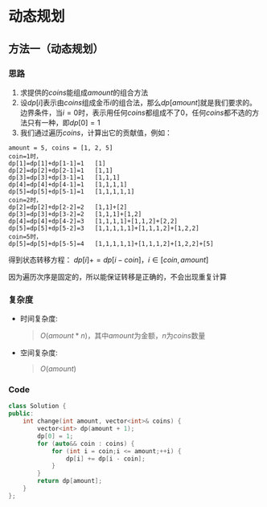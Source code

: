 # 动态规划
## 方法一（动态规划）
### 思路
1. 求提供的$coins$能组成$amount$的组合方法
2. 设$dp[i]$表示由$coins$组成金币$i$的组合法，那么$dp[amount]$就是我们要求的。边界条件，当$i=0$时，表示用任何$coins$都组成不了$0$，任何$coins$都不选的方法只有一种，即$dp[0]=1$
3. 我们通过遍历$coins$，计算出它的贡献值，例如：
```
amount = 5, coins = [1, 2, 5]
coin=1时，
dp[1]=dp[1]+dp[1-1]=1   [1]
dp[2]=dp[2]+dp[2-1]=1   [1,1]
dp[3]=dp[3]+dp[3-1]=1   [1,1,1]
dp[4]=dp[4]+dp[4-1]=1   [1,1,1,1]
dp[5]=dp[5]+dp[5-1]=1   [1,1,1,1,1]
coin=2时，
dp[2]=dp[2]+dp[2-2]=2   [1,1]+[2]
dp[3]=dp[3]+dp[3-2]=2   [1,1,1]+[1,2]
dp[4]=dp[4]+dp[4-2]=3   [1,1,1,1]+[1,1,2]+[2,2]
dp[5]=dp[5]+dp[5-2]=3   [1,1,1,1,1]+[1,1,1,2]+[1,2,2]
coin=5时，
dp[5]=dp[5]+dp[5-5]=4   [1,1,1,1,1]+[1,1,1,2]+[1,2,2]+[5]
```
得到状态转移方程：
$dp[i]+=dp[i-coin]，i\in[coin,amount]$

因为遍历次序是固定的，所以能保证转移是正确的，不会出现重复计算

### 复杂度
- 时间复杂度:
  > $O(amount*n)$，其中$amount$为金额，$n$为$coins$数量
- 空间复杂度:
  > $O(amount)$

### Code
```C++ []
class Solution {
public:
    int change(int amount, vector<int>& coins) {
        vector<int> dp(amount + 1);
        dp[0] = 1;
        for (auto&& coin : coins) {
            for (int i = coin;i <= amount;++i) {
                dp[i] += dp[i - coin];
            }
        }
        return dp[amount];
    }
};
```